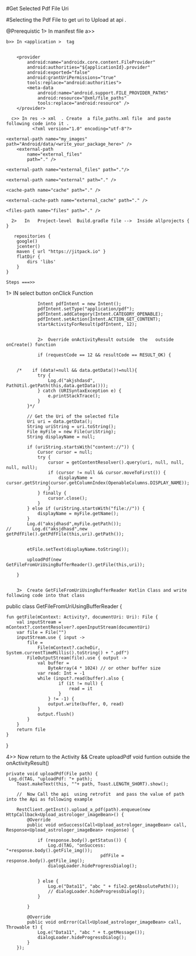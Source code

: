 #Get Selected Pdf File Uri 

#Selecting the  Pdf File to get uri to Upload at  api . 

@Prerequistic
  1> In manifest file 
      a>>  
    <uses-permission android:name="android.permission.WRITE_EXTERNAL_STORAGE" />
    <uses-permission android:name="android.permission.READ_EXTERNAL_STORAGE" />
    
    b>> In <application >  tag 
      

        <provider
            android:name="androidx.core.content.FileProvider"
            android:authorities="${applicationId}.provider"
            android:exported="false"
            android:grantUriPermissions="true"
            tools:replace="android:authorities">
            <meta-data
                android:name="android.support.FILE_PROVIDER_PATHS"
                android:resource="@xml/file_paths"
                tools:replace="android:resource" />
        </provider>

      c>> In res -> xml  . Create  a file_paths.xml file  and paste following code into it . 
              <?xml version="1.0" encoding="utf-8"?>
<paths>


    <external-path name="my_images" path="Android/data/<write_your_package_here>" />
        <external-path
            name="external_files"  
            path="." />

    <external-path name="external_files" path="."/>

    <external-path name="external" path="." />

    <cache-path name="cache" path="." />

    <external-cache-path name="external_cache" path="." />

    <files-path name="files" path="." />

</paths>

      
      
      2>   In   Project-level  Build.gradle file -->  Inside allprojects { }
          
       repositories {
        google()
        jcenter()
        maven { url "https://jitpack.io" }
        flatDir {
            dirs 'libs'
        }
    }
    
    Steps ===>> 
   1> IN select button onClick Function 
   
    
                Intent pdfIntent = new Intent();
                pdfIntent.setType("application/pdf");
                pdfIntent.addCategory(Intent.CATEGORY_OPENABLE);
                pdfIntent.setAction(Intent.ACTION_GET_CONTENT);
                startActivityForResult(pdfIntent, 12);
                
                
                2>  Override onActivityResult outside  the   outside  onCreate() function 
                
                if (requestCode == 12 && resultCode == RESULT_OK) {


        /*    if (data!=null && data.getData()!=null){
                try {
                    Log.d("akjshdasd", PathUtil.getPath(this,data.getData()));
                } catch (URISyntaxException e) {
                    e.printStackTrace();
                }
            }*/

            // Get the Uri of the selected file
            Uri uri = data.getData();
            String uriString = uri.toString();
            File myFile = new File(uriString);
            String displayName = null;

            if (uriString.startsWith("content://")) {
                Cursor cursor = null;
                try {
                    cursor = getContentResolver().query(uri, null, null, null, null);
                    if (cursor != null && cursor.moveToFirst()) {
                        displayName = cursor.getString(cursor.getColumnIndex(OpenableColumns.DISPLAY_NAME));
                    }
                } finally {
                    cursor.close();
                }
            } else if (uriString.startsWith("file://")) {
                displayName = myFile.getName();
            }
            Log.d("aksjdhasd",myFile.getPath());
    //        Log.d("aksjdhasd",new getPdfFile().getPdfFile(this,uri).getPath());


            etFile.setText(displayName.toString());

            uploadPdf(new GetFileFromUriUsingBufferReader().getFile(this,uri));

        }

        
        3>  Create GetFileFromUriUsingBufferReader Kotlin Class and write following code into that class 
        
          
public  class GetFileFromUriUsingBufferReader {


    fun getFile(mContext: Activity?, documentUri: Uri): File {
        val inputStream = mContext?.contentResolver?.openInputStream(documentUri)
        var file = File("")
        inputStream.use { input ->
            file =
                File(mContext?.cacheDir, System.currentTimeMillis().toString() + ".pdf")
            FileOutputStream(file).use { output ->
                val buffer =
                    ByteArray(4 * 1024) // or other buffer size
                var read: Int = -1
                while (input?.read(buffer).also {
                        if (it != null) {
                            read = it
                        }
                    } != -1) {
                    output.write(buffer, 0, read)
                }
                output.flush()
            }
        }
        return file
    }
}


4>>    Now return to the Activity &&   Create  uploadPdf void funtion outside the onActivityResult() 

    private void uploadPdf(File path) {
     Log.d(TAG, "uploadPdf: "+ path);
        Toast.makeText(this, ""+ path, Toast.LENGTH_SHORT).show();
        
        //  Now Call the api  using retrofit  and pass the value of path into the Api as following example 
        
        RestClient.getInst().upload_a_pdf(path).enqueue(new HttpCallback<Upload_astrologer_imageBean>() {
            @Override
            public void onSuccess(Call<Upload_astrologer_imageBean> call, Response<Upload_astrologer_imageBean> response) {

                if (response.body().getStatus()) {
                    Log.d(TAG, "onSuccess: "+response.body().getFile_img());
                                        pdfFile = response.body().getFile_img();
                    dialogLoader.hideProgressDialog();


                } else {
                    Log.e("Data11", "abc " + file2.getAbsolutePath());
                    // dialogLoader.hideProgressDialog();
                }

            }

            @Override
            public void onError(Call<Upload_astrologer_imageBean> call, Throwable t) {
                Log.e("Data11", "abc " + t.getMessage());
                dialogLoader.hideProgressDialog();
            }
        });

    
    
    
